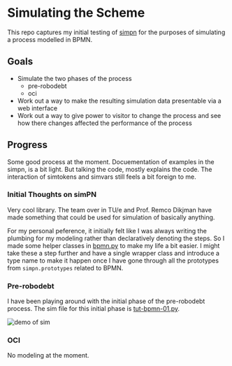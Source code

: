 # Simulating the Scheme

This repo captures my initial testing of [simpn]() for the purposes of 
simulating a process modelled in BPMN.

## Goals

- Simulate the two phases of the process
    - pre-robodebt
    - oci 
- Work out a way to make the resulting simulation data presentable via 
  a web interface 
- Work out a way to give power to visitor to change the process and see
  how there changes affected the performance of the process

## Progress 

Some good process at the moment. Docuementation of examples in the simpn, 
is a bit light. But talking the code, mostly explains the code. The interaction
of simtokens and simvars still feels a bit foreign to me.

### Initial Thoughts on simPN

Very cool library. The team over in TU/e and Prof. Remco Dikjman have made
something that could be used for simulation of basically anything.

For my personal peference, it initially felt like I was always writing the
plumbing for my modeling rather than declaratively denoting the steps. So
I made some helper classes in [bpmn.py](./bpmn.py) to make my life a bit 
easier. I might take these a step further and have a single wrapper class
and introduce a type name to make it happen once I have gone through all the
prototypes from `simpn.prototypes` related to BPMN.

### Pre-robodebt

I have been playing around with the initial phase of the pre-robodebt process. The sim file for this initial phase is [tut-bpmn-01.py](./tut-bpmn-01.py).

![demo of sim](./output.gif)

### OCI

No modeling at the moment.